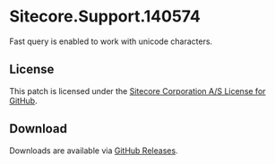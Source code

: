 # Sitecore.Support.140574
Fast query is enabled to work with unicode characters.

## License  
This patch is licensed under the [Sitecore Corporation A/S License for GitHub](https://github.com/sitecoresupport/Sitecore.Support.140574/blob/master/LICENSE).  

## Download  
Downloads are available via [GitHub Releases](https://github.com/sitecoresupport/Sitecore.Support.140574/releases).  
